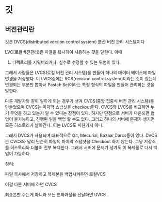 # 깃

## 버전관리란

깃은 DVCS(distributed version control system) 분산 버전 관리 시스템이다

LVC(로컬버전관리)은 파일을 복사하여 사용하는 것을 말한다. 이때

1. 디렉토리를 지워버리거나, 실수로 수정할 수 있는 위험이 있다.

그래서 사람들은 LVCS(로컬 버전 관리 시스템)을 만들어 하나의 데이터 베이스에 파일 변경을 저장했다. 이 LVCS중에는 RCS(revision control system)이라는 것이 있는데 변경되는 부분만 뽑아서 Pastch Set이라는 특정 형식의 파일을 만들어 관리하는 것을 말한다.

다른 개발자와 같이 일하게 되는 경우가 생겨 CVCS(중앙 집중식 버전 관리 시스템)을 만들었으며 CVCS는 마지막 스냅샷을 checkout한다. CVCS와 LVCS를 비교하면 누기 무엇을 하고 있는지 알 수 있다는 장점이 있다. 하지만 단점으로 서버가 다운되면 협업이 불가능하고, 진행된 일을 백업 할 수도 없다. 그리고 하나의 서버에 문제가 생기면 모든 히스토리가 날아간다. 이는 LVCS도 마찬가지 이다.

그래서 DVCS가 사용되며 대표적으로 Git, Mecurial, Bazaar,Darcs등이 있다. DVCS는 CVCS와 달리 단순히 파일의 마지막 스냅샷을 Checkout 하지 않는다. 그냥 저장소를 히스토리와 더불어 전부 복제한다. 그래서 서버에 문제가 생겨도 이 복제물로 다시 백업이 가능하다.

정리: 

파일 복사해서 저장하고 복제본을 백업시켜두면 로컬VCS

이걸 다른 서버에 하면 CVCS

최종본만 주는게 아니라 모든 변화과정을 전달하면 DVCS
